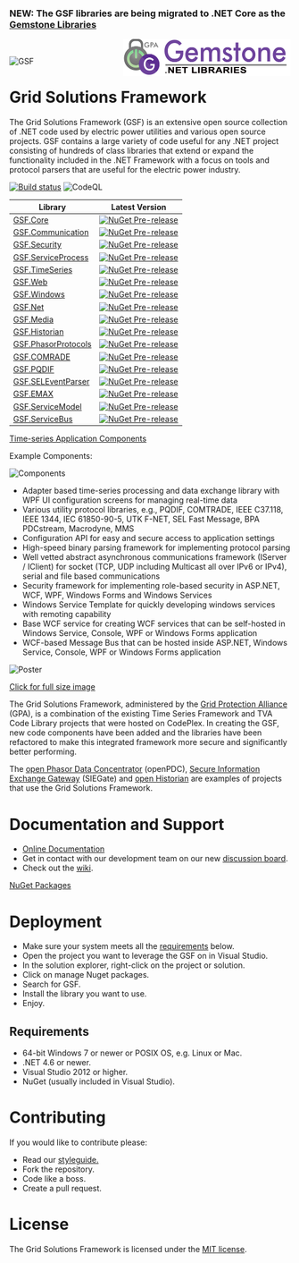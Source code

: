 ### NEW: The GSF libraries are being migrated to .NET Core as the [Gemstone Libraries](https://github.com/gemstone)

[<img src ="https://github.com/gemstone/gemtem/raw/master/docs/img/gemstone-wide-600.png" width="300" height="66" align="right">](https://github.com/gemstone)
<br/>

![GSF](http://www.gridprotectionalliance.org/images/technology/GSF.png)
# Grid Solutions Framework

The Grid Solutions Framework (GSF) is an extensive open source collection of .NET code used by electric power utilities and various open source projects. GSF contains a large variety of code useful for any .NET project consisting of hundreds of class libraries that extend or expand the functionality included in the .NET Framework with a focus on tools and protocol parsers that are useful for the electric power industry.

[![Build status](https://ci.appveyor.com/api/projects/status/oqyrl84ufu7bbhnm?svg=true)](https://ci.appveyor.com/project/ritchiecarroll/gsf)
![CodeQL](https://github.com/GridProtectionAlliance/gsf/workflows/CodeQL/badge.svg)

| Library | Latest  Version |
| ------- | --------------- |
| [GSF.Core](https://www.gridprotectionalliance.org/NightlyBuilds/GridSolutionsFramework/Help/html/R_Project_GridSolutionsFramework.htm) | [![NuGet Pre-release](https://buildstats.info/nuget/GSF.Core?includePreReleases=true)](https://www.nuget.org/packages/GSF.Core/) |
| [GSF.Communication](https://www.gridprotectionalliance.org/NightlyBuilds/GridSolutionsFramework/Help/html/N_GSF_Communication.htm) | [![NuGet Pre-release](https://buildstats.info/nuget/GSF.Communication?includePreReleases=true)](https://www.nuget.org/packages/GSF.Communication/) |
| [GSF.Security](https://www.gridprotectionalliance.org/NightlyBuilds/GridSolutionsFramework/Help/html/N_GSF_Security.htm) | [![NuGet Pre-release](https://buildstats.info/nuget/GSF.Security?includePreReleases=true)](https://www.nuget.org/packages/GSF.Security/) |
| [GSF.ServiceProcess](https://www.gridprotectionalliance.org/NightlyBuilds/GridSolutionsFramework/Help/html/N_GSF_ServiceProcess.htm) | [![NuGet Pre-release](https://buildstats.info/nuget/GSF.ServiceProcess?includePreReleases=true)](https://www.nuget.org/packages/GSF.ServiceProcess/) |
| [GSF.TimeSeries](https://www.gridprotectionalliance.org/NightlyBuilds/GridSolutionsFramework/Help/html/R_Project_GridSolutionsFramework.htm) | [![NuGet Pre-release](https://buildstats.info/nuget/GSF.TimeSeries?includePreReleases=true)](https://www.nuget.org/packages/GSF.TimeSeries/) |
| [GSF.Web](https://www.gridprotectionalliance.org/NightlyBuilds/GridSolutionsFramework/Help/html/R_Project_GridSolutionsFramework.htm) | [![NuGet Pre-release](https://buildstats.info/nuget/GSF.Web?includePreReleases=true)](https://www.nuget.org/packages/GSF.Web/) |
| [GSF.Windows](https://www.gridprotectionalliance.org/NightlyBuilds/GridSolutionsFramework/Help/html/N_GSF_Windows.htm) | [![NuGet Pre-release](https://buildstats.info/nuget/GSF.Windows?includePreReleases=true)](https://www.nuget.org/packages/GSF.Windows/) |
| [GSF.Net](https://www.gridprotectionalliance.org/NightlyBuilds/GridSolutionsFramework/Help/html/R_Project_GridSolutionsFramework.htm) | [![NuGet Pre-release](https://buildstats.info/nuget/GSF.Net?includePreReleases=true)](https://www.nuget.org/packages/GSF.Net/) |
| [GSF.Media](https://www.gridprotectionalliance.org/NightlyBuilds/GridSolutionsFramework/Help/html/R_Project_GridSolutionsFramework.htm) | [![NuGet Pre-release](https://buildstats.info/nuget/GSF.Media?includePreReleases=true)](https://www.nuget.org/packages/GSF.Media/) |
| [GSF.Historian](https://www.gridprotectionalliance.org/NightlyBuilds/GridSolutionsFramework/Help/html/R_Project_GridSolutionsFramework.htm) | [![NuGet Pre-release](https://buildstats.info/nuget/GSF.Historian?includePreReleases=true)](https://www.nuget.org/packages/GSF.Historian/) |
| [GSF.PhasorProtocols](https://www.gridprotectionalliance.org/NightlyBuilds/GridSolutionsFramework/Help/html/R_Project_GridSolutionsFramework.htm) | [![NuGet Pre-release](https://buildstats.info/nuget/GSF.PhasorProtocols?includePreReleases=true)](https://www.nuget.org/packages/GSF.PhasorProtocols/) |
| [GSF.COMRADE](https://www.gridprotectionalliance.org/NightlyBuilds/GridSolutionsFramework/Help/html/N_GSF_COMTRADE.htm) | [![NuGet Pre-release](https://buildstats.info/nuget/GSF.COMTRADE?includePreReleases=true)](https://www.nuget.org/packages/GSF.COMTRADE/) |
| [GSF.PQDIF](https://www.gridprotectionalliance.org/NightlyBuilds/GridSolutionsFramework/Help/html/R_Project_GridSolutionsFramework.htm) | [![NuGet Pre-release](https://buildstats.info/nuget/GSF.PQDIF?includePreReleases=true)](https://www.nuget.org/packages/GSF.PQDIF/) |
| [GSF.SELEventParser](https://www.gridprotectionalliance.org/NightlyBuilds/GridSolutionsFramework/Help/html/N_GSF_SELEventParser.htm) | [![NuGet Pre-release](https://buildstats.info/nuget/GSF.SELEventParser?includePreReleases=true)](https://www.nuget.org/packages/GSF.SELEventParser/) |
| [GSF.EMAX](https://www.gridprotectionalliance.org/NightlyBuilds/GridSolutionsFramework/Help/html/N_GSF_EMAX.htm) | [![NuGet Pre-release](https://buildstats.info/nuget/GSF.EMAX?includePreReleases=true)](https://www.nuget.org/packages/GSF.EMAX/) |
| [GSF.ServiceModel](https://www.gridprotectionalliance.org/NightlyBuilds/GridSolutionsFramework/Help/html/N_GSF_ServiceModel.htm) | [![NuGet Pre-release](https://buildstats.info/nuget/GSF.ServiceModel?includePreReleases=true)](https://www.nuget.org/packages/GSF.ServiceModel/) |
| [GSF.ServiceBus](https://www.gridprotectionalliance.org/NightlyBuilds/GridSolutionsFramework/Help/html/N_GSF_ServiceBus.htm) | [![NuGet Pre-release](https://buildstats.info/nuget/GSF.ServiceBus?includePreReleases=true)](https://www.nuget.org/packages/GSF.ServiceBus/) |

[Time-series Application Components](http://www.gridprotectionalliance.org/docs/products/gsf/tsl-components-2015.pdf)

Example Components:

![Components](http://raw.github.com/GridProtectionAlliance/gsf/master/Source/Documentation/Images/GSF%20components%20(small).png)

* Adapter based time-series processing and data exchange library with WPF UI configuration screens for managing real-time data
* Various utility protocol libraries, e.g., PQDIF, COMTRADE, IEEE C37.118, IEEE 1344, IEC 61850-90-5, UTK F-NET, SEL Fast Message, BPA PDCstream, Macrodyne, MMS
* Configuration API for easy and secure access to application settings
* High-speed binary parsing framework for implementing protocol parsing
* Well vetted abstract asynchronous communications framework (IServer / IClient) for socket (TCP, UDP including Multicast all over IPv6 or IPv4), serial and file based communications
* Security framework for implementing role-based security in ASP.NET, WCF, WPF, Windows Forms and Windows Services
* Windows Service Template for quickly developing windows services with remoting capability
* Base WCF service for creating WCF services that can be self-hosted in Windows Service, Console, WPF or Windows Forms application
* WCF-based Message Bus that can be hosted inside ASP.NET, Windows Service, Console, WPF or Windows Forms application

![Poster](http://raw.github.com/GridProtectionAlliance/gsf/master/Source/Documentation/Images/GSF%20Poster%20(small).png)

[Click for full size image](http://raw.github.com/GridProtectionAlliance/gsf/master/Source/Documentation/Images/GSF%20Poster%20(4x3).png)

The Grid Solutions Framework, administered by the [Grid Protection Alliance](https://www.gridprotectionalliance.org/) (GPA), is a combination of the existing Time Series Framework and TVA Code Library projects that were hosted on CodePlex.  In creating the GSF, new code components have been added and the libraries have been refactored to make this integrated framework more secure and significantly better performing.

The [open Phasor Data Concentrator](https://github.com/GridProtectionAlliance/openPDC) (openPDC), [Secure Information Exchange Gateway](https://github.com/GridProtectionAlliance/SIEGate) (SIEGate) and [open Historian](https://github.com/GridProtectionAlliance/openHistorian) are examples of projects that use the Grid Solutions Framework.

# Documentation and Support

* [Online Documentation](https://www.gridprotectionalliance.org/NightlyBuilds/GridSolutionsFramework/Help/)
* Get in contact with our development team on our new [discussion board](http://discussions.gridprotectionalliance.org/c/gpa-products/gsf).
* Check out the [wiki](https://gridprotectionalliance.org/wiki/doku.php?id=gsf:overview).

[NuGet Packages](https://www.nuget.org/packages?q=%22Grid+Solutions+Framework%22)

# Deployment

* Make sure your system meets all the [requirements](#requirements) below.
* Open the project you want to leverage the GSF on in Visual Studio.
* In the solution explorer, right-click on the project or solution.
* Click on manage Nuget packages.
* Search for GSF.
* Install the library you want to use.
* Enjoy.


## Requirements

* 64-bit Windows 7 or newer or POSIX OS, e.g. Linux or Mac.
* .NET 4.6 or newer.
* Visual Studio 2012 or higher.
* NuGet (usually included in Visual Studio).

# Contributing
If you would like to contribute please:

* Read our [styleguide.](https://www.gridprotectionalliance.org/docs/GPA_Coding_Guidelines_2011_03.pdf)
* Fork the repository.
* Code like a boss.
* Create a pull request.
 
# License
The Grid Solutions Framework is licensed under the [MIT license](https://opensource.org/licenses/MIT).
